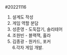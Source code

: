 #20221116

1. 설계도 작성<br>
2. 게임 역할 분담<br>
3. 성준영 - 도둑잡기, 솔리테어  
4. 조원빈 - 블랙잭, 훌라  
5. 김종광 - 원카드, 포커  
6.각자 게임 개발.
